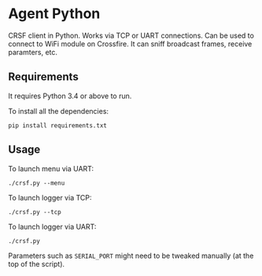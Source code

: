 # Agent Python

CRSF client in Python. Works via TCP or UART connections.
Can be used to connect to WiFi module on Crossfire.
It can sniff broadcast frames, receive paramters, etc.

## Requirements
It requires Python 3.4 or above to run.

To install all the dependencies:
```
pip install requirements.txt
```
## Usage
To launch menu via UART:
```
./crsf.py --menu
```

To launch logger via TCP:
```
./crsf.py --tcp
```

To launch logger via UART:
```
./crsf.py
```

Parameters such as `SERIAL_PORT` might need to be tweaked manually (at the top of the script).
